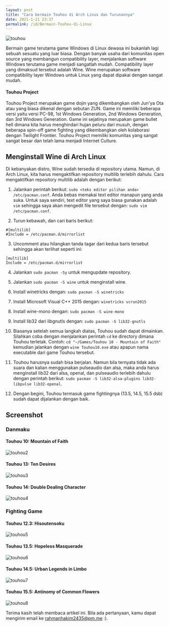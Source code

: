 ```yaml
---
layout: post
title: "Cara bermain Touhou di Arch Linux dan Turunannya"
date: 2021-1-21 23:37
permalink: /id/Bermain-Touhou-di-Linux
---
```


![touhou]({{site.baseurl}}/images/touhou.png)

Bermain game terutama game Windows di Linux dewasa ini bukanlah lagi sebuah sesuatu yang luar biasa. Dengan banyak usaha dari komunitas open source yang membangun compatibility layer, menjalankan software Windows terutama game menjadi sangatlah mudah. Compatibility layer yang dimaksud tersebut adalah Wine. Wine merupakan software compatibility layer Windows untuk Linux yang dapat dipakai dengan sangat mudah.

#### Touhou Project

Touhou Project merupakan game dojin yang dikembangkan oleh Jun'ya Ota atau yang biasa dikenal dengan sebutan ZUN. Game ini memiliki beberapa versi yaitu versi PC-98, 1st Windows Generation, 2nd Windows Generation, dan 3rd Windows Generation. Game ini sejatinya merupakan game bullet hell dimana kita harus menghindari hujan peluru dari musuh, dengan beberapa spin-off game fighting yang dikembangkan oleh kolaborasi dengan Twilight Frontier. Touhou Project memiliki komunitas yang sangat sangat besar dan telah lama menjadi Internet Culture.

## Menginstall Wine di Arch Linux

Di kebanyakan distro, Wine sudah tersedia di repository utama. Namun, di Arch Linux, kita harus mengaktifkan repository multilib terlebih dahulu. Cara mengaktifkan repository multilib adalah dengan berikut:

1. Jalankan perintah berikut: `sudo <teks editor pilihan anda> /etc/pacman.conf`. Anda bebas memakai text editor manapun yang anda suka. Untuk saya sendiri, text editor yang saya biasa gunakan adalah `vim` sehingga saya akan mengedit file tersebut dengan: `sudo vim /etc/pacman.conf`.

2. Turun kebawah, dan cari baris berikut:
```
#[multilib]
#Include = /etc/pacman.d/mirrorlist
```

3. Uncomment atau hilangkan tanda tagar dari kedua baris tersebut sehingga akan terlihat seperti ini:
```
[multilib]
Include = /etc/pacman.d/mirrorlist
```

4. Jalankan `sudo pacman -Sy` untuk mengupdate repository.

5. Jalankan `sudo pacman -S wine` untuk menginstall wine.

6. Install winetricks dengan: `sudo pacman -S winetricks`

7. Install Microsoft Visual C++ 2015 dengan: `winetricks vcrun2015`

8. Install wine-mono dengan: `sudo pacman -S wine-mono`

9. Install lib32 dari libgnutls dengan: `sudo pacman -S lib32-gnutls`

10. Biasanya setelah semua langkah diatas, Touhou sudah dapat dimainkan. Silahkan coba dengan menjalankan perintah `cd` ke directory dimana Touhou terletak. Contoh: `cd "~/Games/Touhou 10 - Mountain of Faith"` kemudian jalankan dengan `wine Touhou10.exe` atau apapun nama executable dari game Touhou tersebut.

11. Touhou harusnya sudah bisa berjalan. Namun bila ternyata tidak ada suara dan kalian menggunakan pulseaudio dan alsa, maka anda harus menginstall lib32 dari alsa, openal, dan pulseaudio terlebih dahulu dengan perintah berikut: `sudo pacman -S lib32-alsa-plugins lib32-libpulse lib32-openal`.

12. Dengan begini, Touhou termasuk game fightingnya (13.5, 14.5, 15.5 dsb) sudah dapat dijalankan dengan baik.

## Screenshot

### Danmaku

#### Touhou 10: Mountain of Faith

![touhou2]({{site.baseurl}}/images/touhou-mof.png)

#### Touhou 13: Ten Desires

![touhou3]({{site.baseurl}}/images/touhou-td.png)

#### Touhou 14: Double Dealing Character

![touhou4]({{site.baseurl}}/images/touhou-ddc.png)

### Fighting Game

#### Touhou 12.3: Hisoutensoku
![touhou5]({{site.baseurl}}/images/touhou-hisoutensoku.png)

#### Touhou 13.5: Hopeless Masquerade

![touhou6]({{site.baseurl}}/images/touhou-hm.png)

#### Touhou 14.5: Urban Legends in Limbo
![touhou7]({{site.baseurl}}/images/touhou-ulil.png)

#### Touhou 15.5: Antinomy of Common Flowers
![touhou8]({{site.baseurl}}/images/touhou-aocf.jpg)

Terima kasih telah membaca artikel ini. Bila ada pertanyaan, kamu dapat mengirim email ke rahmanhakim2435@pm.me :).
